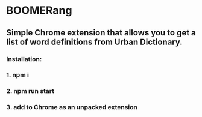 # BOOMERang  
## Simple Chrome extension that allows you to get a list of word definitions from Urban Dictionary.  
### Installation:  
### 1. npm i  
### 2. npm run start
### 3. add to Chrome as an unpacked extension